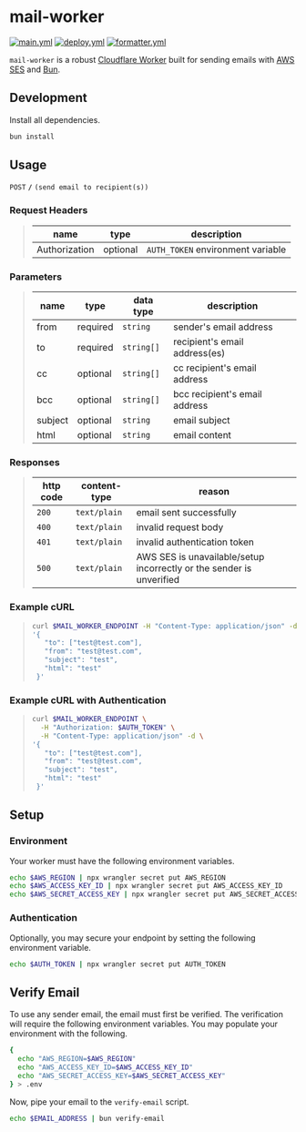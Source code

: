# mail-worker

[![main.yml](https://github.com/winstxnhdw/mail-worker/actions/workflows/main.yml/badge.svg)](https://github.com/winstxnhdw/mail-worker/actions/workflows/main.yml)
[![deploy.yml](https://github.com/winstxnhdw/mail-worker/actions/workflows/deploy.yml/badge.svg)](https://github.com/winstxnhdw/mail-worker/actions/workflows/deploy.yml)
[![formatter.yml](https://github.com/winstxnhdw/mail-worker/actions/workflows/formatter.yml/badge.svg)](https://github.com/winstxnhdw/mail-worker/actions/workflows/formatter.yml)

`mail-worker` is a robust [Cloudflare Worker](https://workers.cloudflare.com/) built for sending emails with [AWS SES](https://aws.amazon.com/ses/) and [Bun](https://github.com/oven-sh/bun).

## Development

Install all dependencies.

```bash
bun install
```

## Usage

`POST` **`/`** `(send email to recipient(s))`

### Request Headers

> | name          |  type    | description                       |
> | ------------- | -------- | --------------------------------- |
> | Authorization | optional | `AUTH_TOKEN` environment variable |

### Parameters

> | name      |  type    | data type               | description                   |
> | --------- | -------- | ----------------------- | ----------------------------- |
> | from      | required | `string`                | sender's email address        |
> | to        | required | `string[]`              | recipient's email address(es) |
> | cc        | optional | `string[]`              | cc recipient's email address  |
> | bcc       | optional | `string[]`              | bcc recipient's email address |
> | subject   | optional | `string`                | email subject                 |
> | html      | optional | `string`                | email content                 |

### Responses

> | http code | content-type | reason                                                               |
> | --------- | ------------ | -------------------------------------------------------------------- |
> | `200`     | `text/plain` | email sent successfully                                              |
> | `400`     | `text/plain` | invalid request body                                                 |
> | `401`     | `text/plain` | invalid authentication token                                         |
> | `500`     | `text/plain` | AWS SES is unavailable/setup incorrectly or the sender is unverified |

### Example cURL

> ```bash
> curl $MAIL_WORKER_ENDPOINT -H "Content-Type: application/json" -d \
> '{
>    "to": ["test@test.com"],
>    "from": "test@test.com",
>    "subject": "test",
>    "html": "test"
>  }'
> ```

### Example cURL with Authentication

> ```bash
> curl $MAIL_WORKER_ENDPOINT \
>   -H "Authorization: $AUTH_TOKEN" \
>   -H "Content-Type: application/json" -d \
> '{
>    "to": ["test@test.com"],
>    "from": "test@test.com",
>    "subject": "test",
>    "html": "test"
>  }'
> ```

## Setup

### Environment

Your worker must have the following environment variables.

```bash
echo $AWS_REGION | npx wrangler secret put AWS_REGION
echo $AWS_ACCESS_KEY_ID | npx wrangler secret put AWS_ACCESS_KEY_ID
echo $AWS_SECRET_ACCESS_KEY | npx wrangler secret put AWS_SECRET_ACCESS_KEY
```

### Authentication

Optionally, you may secure your endpoint by setting the following environment variable.

```bash
echo $AUTH_TOKEN | npx wrangler secret put AUTH_TOKEN
```

## Verify Email

To use any sender email, the email must first be verified. The verification will require the following environment variables. You may populate your environment with the following.

```bash
{
  echo "AWS_REGION=$AWS_REGION"
  echo "AWS_ACCESS_KEY_ID=$AWS_ACCESS_KEY_ID"
  echo "AWS_SECRET_ACCESS_KEY=$AWS_SECRET_ACCESS_KEY"
} > .env
```

Now, pipe your email to the `verify-email` script.

```bash
echo $EMAIL_ADDRESS | bun verify-email
```
